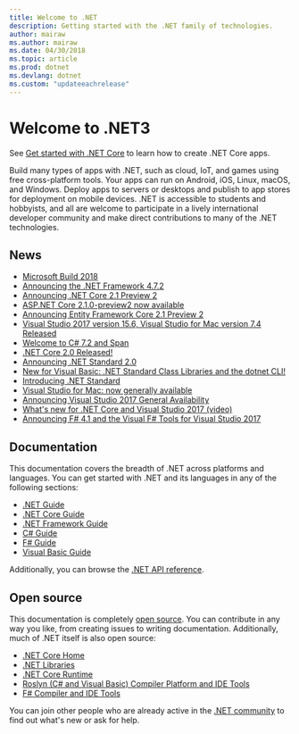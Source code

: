 ```yaml
---
title: Welcome to .NET
description: Getting started with the .NET family of technologies.
author: mairaw
ms.author: mairaw
ms.date: 04/30/2018
ms.topic: article
ms.prod: dotnet
ms.devlang: dotnet
ms.custom: "updateeachrelease"
---
```

# Welcome to .NET3

See [Get started with .NET Core](core/get-started.md) to learn how to create .NET Core apps.

Build many types of apps with .NET, such as cloud, IoT, and games using free cross-platform tools. Your apps can run on Android, iOS, Linux, macOS, and Windows. Deploy apps to servers or desktops and publish to app stores for deployment on mobile devices. .NET is accessible to students and hobbyists, and all are welcome to participate in a lively international developer community and make direct contributions to many of the .NET technologies.

## News

- [Microsoft Build 2018](https://channel9.msdn.com/Events/Build/2018)
- [Announcing the .NET Framework 4.7.2](https://blogs.msdn.microsoft.com/dotnet/2018/04/30/announcing-the-net-framework-4-7-2/)
- [Announcing .NET Core 2.1 Preview 2](https://blogs.msdn.microsoft.com/dotnet/2018/04/11/announcing-net-core-2-1-preview-2/)
- [ASP.NET Core 2.1.0-preview2 now available](https://blogs.msdn.microsoft.com/webdev/2018/04/12/asp-net-core-2-1-0-preview2-now-available/)
- [Announcing Entity Framework Core 2.1 Preview 2](https://blogs.msdn.microsoft.com/dotnet/2018/04/11/announcing-entity-framework-core-2-1-preview-2/)
- [Visual Studio 2017 version 15.6, Visual Studio for Mac version 7.4 Released](https://blogs.msdn.microsoft.com/visualstudio/2018/03/06/visual-studio-2017-version-15-6-visual-studio-for-mac-version-7-4-released/)
- [Welcome to C# 7.2 and Span](https://blogs.msdn.microsoft.com/dotnet/2017/11/15/welcome-to-c-7-2-and-span/)
- [.NET Core 2.0 Released!](https://channel9.msdn.com/Blogs/dotnet/NET-Core-20-Released)
- [Announcing .NET Standard 2.0](https://blogs.msdn.microsoft.com/dotnet/2017/08/14/announcing-net-standard-2-0/)
- [New for Visual Basic: .NET Standard Class Libraries and the dotnet CLI!](https://blogs.msdn.microsoft.com/vbteam/2017/08/14/new-for-visual-basic-net-standard-class-libraries-and-the-dotnet-cli/)
- [Introducing .NET Standard](https://blogs.msdn.microsoft.com/dotnet/2016/09/26/introducing-net-standard/)
- [Visual Studio for Mac: now generally available](https://blogs.msdn.microsoft.com/visualstudio/2017/05/10/visual-studio-for-mac-now-generally-available/)
- [Announcing Visual Studio 2017 General Availability](https://blogs.msdn.microsoft.com/visualstudio/2017/03/07/announcing-visual-studio-2017-general-availability-and-more/)
- [What's new for .NET Core and Visual Studio 2017 (video)](https://channel9.msdn.com/events/Visual-Studio/Visual-Studio-2017-Launch/T108)
- [Announcing F# 4.1 and the Visual F# Tools for Visual Studio 2017](https://blogs.msdn.microsoft.com/dotnet/2017/03/07/announcing-f-4-1-and-the-visual-f-tools-for-visual-studio-2017-2/)

## Documentation

This documentation covers the breadth of .NET across platforms and languages.  You can get started with .NET and its languages in any of the following sections:

- [.NET Guide](standard/index.md)
- [.NET Core Guide](core/index.md)
- [.NET Framework Guide](framework/index.md)
- [C# Guide](csharp/index.md)
- [F# Guide](fsharp/index.md)
- [Visual Basic Guide](visual-basic/index.md)

Additionally, you can browse the [.NET API reference](/dotnet/api).

## Open source

This documentation is completely [open source](https://github.com/dotnet/docs). You can contribute in any way you like, from creating issues to writing documentation.  Additionally, much of .NET itself is also open source:

- [.NET Core Home](https://github.com/dotnet/core)
- [.NET Libraries](https://github.com/dotnet/corefx)
- [.NET Core Runtime](https://github.com/dotnet/coreclr)
- [Roslyn (C# and Visual Basic) Compiler Platform and IDE Tools](https://github.com/dotnet/roslyn)
- [F# Compiler and IDE Tools](https://github.com/microsoft/visualfsharp)

You can join other people who are already active in the [.NET community](https://www.microsoft.com/net/community) to find out what's new or ask for help.
